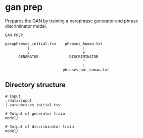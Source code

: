 # gan prep

Prepares the GAN by training a paraphrase generator and phrase discriminator model.

```
GAN PREP

paraphrases_initial.tsv    phrases_human.txt
          |                        |
          v                        v
      GENERATOR              DISCRIMINATOR
                                   ^
                                   |
                          phrases_not_human.txt
```

## Directory structure

```
# Input
./data/input
|-paraphrases_initial.tsv

# Output of generator train
model/

# Output of discriminator train
model/
